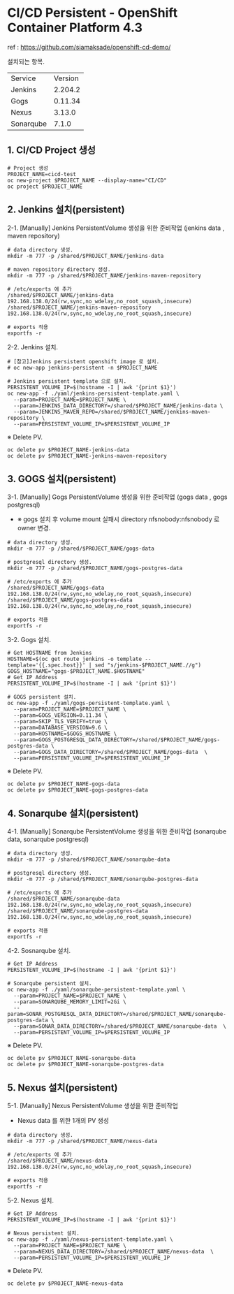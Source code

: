 # CI/CD Persistent - OpenShift Container Platform 4.3
  ref : https://github.com/siamaksade/openshift-cd-demo/

  설치되는 항목.
  <table>
    <tbody>
    <tr>
        <td>Service</td>
        <td>Version</td>  
    </tr>
    <tr>
        <td>Jenkins</td>
        <td>2.204.2</td> 
    </tr>
    <tr>
        <td>Gogs</td>
        <td>0.11.34</td>
    </tr>
    <tr>
        <td>Nexus</td>
        <td>3.13.0</td>
    </tr>
    <tr>
        <td>Sonarqube</td>
        <td>7.1.0</td>
    </tr>        
    </tbody>
  </table>  

  ## 1. CI/CD Project 생성
	
  ```shell
  # Project 생성
  PROJECT_NAME=cicd-test
  oc new-project $PROJECT_NAME --display-name="CI/CD"
  oc project $PROJECT_NAME
  ```  
  <!-- # Jenkins 접근권한 부여 
  oc policy add-role-to-group edit system:serviceaccounts:$PROJECT_NAME -n $PROJECT_NAME
	
  # project 에 admin roll 부여[ocp admin 계정만 실행가능]
  oc adm policy add-role-to-user admin admin -n $PROJECT_NAME >/dev/null 2>&1
	
  # pod-network 에 project 추가[ocp admin 계정만 실행가능]
  oc adm pod-network join-projects --to=$PROJECT_NAME >/dev/null 2>&1
  -->


  ## 2. Jenkins 설치(persistent)
	
  2-1. [Manually] Jenkins PersistentVolume 생성을 위한 준비작업 (jenkins data , maven repository)
  
  ```shell
  # data directory 생성.
  mkdir -m 777 -p /shared/$PROJECT_NAME/jenkins-data

  # maven repository directory 생성.
  mkdir -m 777 -p /shared/$PROJECT_NAME/jenkins-maven-repository

  # /etc/exports 에 추가
  /shared/$PROJECT_NAME/jenkins-data 192.168.138.0/24(rw,sync,no_wdelay,no_root_squash,insecure)
  /shared/$PROJECT_NAME/jenkins-maven-repository 192.168.138.0/24(rw,sync,no_wdelay,no_root_squash,insecure)

  # exports 적용
  exportfs -r
  ```
  2-2. Jenkins 설치.
  ```shell
  # [참고]Jenkins persistent openshift image 로 설치.
  # oc new-app jenkins-persistent -n $PROJECT_NAME

  # Jenkins persistent template 으로 설치.
  PERSISTENT_VOLUME_IP=$(hostname -I | awk '{print $1}')
  oc new-app -f ./yaml/jenkins-persistent-template.yaml \
    --param=PROJECT_NAME=$PROJECT_NAME \
    --param=JENKINS_DATA_DIRECTORY=/shared/$PROJECT_NAME/jenkins-data \
    --param=JENKINS_MAVEN_REPO=/shared/$PROJECT_NAME/jenkins-maven-repository \
    --param=PERSISTENT_VOLUME_IP=$PERSISTENT_VOLUME_IP 
  ```
  ※ Delete PV.
  ```shell
  oc delete pv $PROJECT_NAME-jenkins-data
  oc delete pv $PROJECT_NAME-jenkins-maven-repository
  ```
	
  ## 3. GOGS 설치(persistent)

  3-1. [Manually] Gogs PersistentVolume 생성을 위한 준비작업 (gogs data , gogs postgresql)
  - ※ gogs 설치 후 volume mount 실패시 directory nfsnobody:nfsnobody 로 owner 변경.
  
  ```shell
  # data directory 생성.
  mkdir -m 777 -p /shared/$PROJECT_NAME/gogs-data

  # postgresql directory 생성.
  mkdir -m 777 -p /shared/$PROJECT_NAME/gogs-postgres-data

  # /etc/exports 에 추가
  /shared/$PROJECT_NAME/gogs-data 192.168.138.0/24(rw,sync,no_wdelay,no_root_squash,insecure)
  /shared/$PROJECT_NAME/gogs-postgres-data 192.168.138.0/24(rw,sync,no_wdelay,no_root_squash,insecure)

  # exports 적용
  exportfs -r	
  ```

  3-2. Gogs 설치.	
  ```shell
  # Get HOSTNAME from Jenkins
  HOSTNAME=$(oc get route jenkins -o template --template='{{.spec.host}}' | sed "s/jenkins-$PROJECT_NAME.//g")
  GOGS_HOSTNAME="gogs-$PROJECT_NAME.$HOSTNAME"
  # Get IP Address
  PERSISTENT_VOLUME_IP=$(hostname -I | awk '{print $1}')
	
  # GOGS persistent 설치.
  oc new-app -f ./yaml/gogs-persistent-template.yaml \
    --param=PROJECT_NAME=$PROJECT_NAME \
    --param=GOGS_VERSION=0.11.34 \
    --param=SKIP_TLS_VERIFY=true \
    --param=DATABASE_VERSION=9.6 \
    --param=HOSTNAME=$GOGS_HOSTNAME \
    --param=GOGS_POSTGRESQL_DATA_DIRECTORY=/shared/$PROJECT_NAME/gogs-postgres-data \
    --param=GOGS_DATA_DIRECTORY=/shared/$PROJECT_NAME/gogs-data  \
    --param=PERSISTENT_VOLUME_IP=$PERSISTENT_VOLUME_IP 
  ```
  ※ Delete PV.
  ```shell
  oc delete pv $PROJECT_NAME-gogs-data
  oc delete pv $PROJECT_NAME-gogs-postgres-data
  ```

  ## 4. Sonarqube 설치(persistent)
	
  4-1. [Manually] Sonarqube PersistentVolume 생성을 위한 준비작업 (sonarqube data, sonarqube postgresql)
  
  ```shell
  # data directory 생성.
  mkdir -m 777 -p /shared/$PROJECT_NAME/sonarqube-data

  # postgresql directory 생성.
  mkdir -m 777 -p /shared/$PROJECT_NAME/sonarqube-postgres-data

  # /etc/exports 에 추가
  /shared/$PROJECT_NAME/sonarqube-data 192.168.138.0/24(rw,sync,no_wdelay,no_root_squash,insecure)
  /shared/$PROJECT_NAME/sonarqube-postgres-data 192.168.138.0/24(rw,sync,no_wdelay,no_root_squash,insecure)

  # exports 적용
  exportfs -r	
  ```

  4-2. Sosnarqube 설치.	
  ```shell
  # Get IP Address
  PERSISTENT_VOLUME_IP=$(hostname -I | awk '{print $1}')
	
  # Sonarqube persistent 설치.
  oc new-app -f ./yaml/sonarqube-persistent-template.yaml \
    --param=PROJECT_NAME=$PROJECT_NAME \
    --param=SONARQUBE_MEMORY_LIMIT=2Gi \
    --param=SONAR_POSTGRESQL_DATA_DIRECTORY=/shared/$PROJECT_NAME/sonarqube-postgres-data \
    --param=SONAR_DATA_DIRECTORY=/shared/$PROJECT_NAME/sonarqube-data  \
    --param=PERSISTENT_VOLUME_IP=$PERSISTENT_VOLUME_IP 
  ```
  ※ Delete PV.
  ```shell
  oc delete pv $PROJECT_NAME-sonarqube-data
  oc delete pv $PROJECT_NAME-sonarqube-postgres-data
  ```
	
  ## 5. Nexus 설치(persistent)

  5-1. [Manually] Nexus PersistentVolume 생성을 위한 준비작업 
  - Nexus data 를 위한 1개의 PV 생성
  
  ```shell
  # data directory 생성.
  mkdir -m 777 -p /shared/$PROJECT_NAME/nexus-data

  # /etc/exports 에 추가
  /shared/$PROJECT_NAME/nexus-data 192.168.138.0/24(rw,sync,no_wdelay,no_root_squash,insecure)

  # exports 적용
  exportfs -r
  ```

  5-2. Nexus 설치.	
  ```shell
  # Get IP Address
  PERSISTENT_VOLUME_IP=$(hostname -I | awk '{print $1}')
	
  # Nexus persistent 설치.
  oc new-app -f ./yaml/nexus-persistent-template.yaml \
    --param=PROJECT_NAME=$PROJECT_NAME \
    --param=NEXUS_DATA_DIRECTORY=/shared/$PROJECT_NAME/nexus-data  \
    --param=PERSISTENT_VOLUME_IP=$PERSISTENT_VOLUME_IP 
  ```

  ※ Delete PV.
  ```shell
  oc delete pv $PROJECT_NAME-nexus-data
  ```
